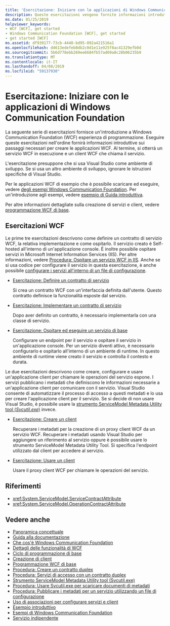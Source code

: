 ```yaml
---
title: 'Esercitazione: Iniziare con le applicazioni di Windows Communication Foundation'
description: Queste esercitazioni vengono fornite informazioni introduttive per la creazione di applicazioni WCF.
ms.date: 01/25/2019
helpviewer_keywords:
- WCF [WCF], get started
- Windows Communication Foundation [WCF], get started
- get started [WCF]
ms.assetid: df939177-73cb-4440-bd95-092a421516a1
ms.openlocfilehash: d4613edefeb8db2c0d1e11e925f8ac41329efb0d
ms.sourcegitcommit: 5b6d778ebb269ee6684fb57ad69a8c28b06235b9
ms.translationtype: MT
ms.contentlocale: it-IT
ms.lasthandoff: 04/08/2019
ms.locfileid: "59137930"
---
```

# <a name="tutorial-get-started-with-windows-communication-foundation-applications"></a>Esercitazione: Iniziare con le applicazioni di Windows Communication Foundation
La seguente serie di esercitazioni fornisce un'introduzione a Windows Communication Foundation (WCF) esperienza di programmazione. Eseguire queste esercitazioni nell'ordine fornirà informazioni introduttive sui passaggi necessari per creare le applicazioni WCF. Al termine, si otterrà un servizio WCF in esecuzione e un client WCF che chiama il servizio. 

L'esercitazione presuppone che si usa Visual Studio come ambiente di sviluppo. Se si usa un altro ambiente di sviluppo, ignorare le istruzioni specifiche di Visual Studio. 

Per le applicazioni WCF di esempio che è possibile scaricare ed eseguire, vedere [degli esempi Windows Communication Foundation](samples/index.md). Per un'introduzione agli esempi, vedere [esempio di Guida introduttiva](samples/getting-started-sample.md).

Per altre informazioni dettagliate sulla creazione di servizi e client, vedere [programmazione WCF di base](basic-wcf-programming.md).

## <a name="wcf-tutorials"></a>Esercitazioni WCF

Le prime tre esercitazioni descrivono come definire un contratto di servizio WCF, la relativa implementazione e come ospitarlo. Il servizio creato è Self-hosted all'interno di un'applicazione console. È inoltre possibile ospitare servizi in Microsoft Internet Information Services (IIS). Per altre informazioni, vedere [Procedura: Ospitare un servizio WCF in IIS](feature-details/how-to-host-a-wcf-service-in-iis.md). Anche se si usa codice per configurare il servizio in questa esercitazione, è anche possibile [configurare i servizi all'interno di un file di configurazione](configuring-services-using-configuration-files.md). 

- [Esercitazione: Definire un contratto di servizio](how-to-define-a-wcf-service-contract.md)

    Si crea un contratto WCF con un'interfaccia definita dall'utente. Questo contratto definisce la funzionalità esposte dal servizio.

- [Esercitazione: Implementare un contratto di servizio](how-to-implement-a-wcf-contract.md)

    Dopo aver definito un contratto, è necessario implementarla con una classe di servizio.

- [Esercitazione: Ospitare ed eseguire un servizio di base](how-to-host-and-run-a-basic-wcf-service.md)

    Configurare un endpoint per il servizio e ospitare il servizio in un'applicazione console. Per un servizio diventi attivo, è necessario configurarlo e ospitarlo all'interno di un ambiente di runtime. In questo ambiente di runtime viene creato il servizio e controlla il contesto e durata.

Le due esercitazioni descrivono come creare, configurare e usare un'applicazione client per chiamare le operazioni del servizio espone. I servizi pubblicano i metadati che definiscono le informazioni necessarie a un'applicazione client per comunicare con il servizio. Visual Studio consente di automatizzare il processo di accesso a questi metadati e lo usa per creare l'applicazione client per il servizio. Se si decide di non usare Visual Studio, è possibile usare la [strumento ServiceModel Metadata Utility tool (*Svcutil.exe*)](servicemodel-metadata-utility-tool-svcutil-exe.md) invece.

- [Esercitazione: Creare un client](how-to-create-a-wcf-client.md)

    Recuperare i metadati per la creazione di un proxy client WCF da un servizio WCF. Recuperare i metadati usando Visual Studio per aggiungere un riferimento al servizio oppure è possibile usare lo strumento ServiceModel Metadata Utility Tool. Si specifica l'endpoint utilizzato dal client per accedere al servizio.

- [Esercitazione: Usare un client](how-to-use-a-wcf-client.md)

    Usare il proxy client WCF per chiamare le operazioni del servizio.

## <a name="reference"></a>Riferimenti

- <xref:System.ServiceModel.ServiceContractAttribute>
- <xref:System.ServiceModel.OperationContractAttribute>

## <a name="see-also"></a>Vedere anche

- [Panoramica concettuale](conceptual-overview.md)
- [Guida alla documentazione](guide-to-the-documentation.md)
- [Che cos'è Windows Communication Foundation](whats-wcf.md)
- [Dettagli delle funzionalità di WCF](feature-details/index.md)
- [Ciclo di programmazione di base](basic-programming-lifecycle.md)
- [Creazione di client](building-clients.md)
- [Programmazione WCF di base](basic-wcf-programming.md)
- [Procedura: Creare un contratto duplex](feature-details/how-to-create-a-duplex-contract.md)
- [Procedura: Servizi di accesso con un contratto duplex](feature-details/how-to-access-services-with-a-duplex-contract.md)
- [Strumento ServiceModel Metadata Utility tool (Svcutil.exe)](servicemodel-metadata-utility-tool-svcutil-exe.md)
- [Procedura: Usare Svcutil.exe per scaricare documenti di metadati](feature-details/how-to-use-svcutil-exe-to-download-metadata-documents.md)
- [Procedura: Pubblicare i metadati per un servizio utilizzando un file di configurazione](feature-details/how-to-publish-metadata-for-a-service-using-a-configuration-file.md)
- [Uso di associazioni per configurare servizi e client](using-bindings-to-configure-services-and-clients.md)
- [Esempio introduttivo](samples/getting-started-sample.md)
- [Esempi di Windows Communication Foundation](samples/index.md)
- [Servizio indipendente](samples/self-host.md)
